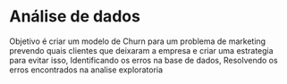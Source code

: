 #  Análise de dados

Objetivo é criar um modelo de Churn para um problema de marketing prevendo quais clientes que deixaram a empresa e criar uma estrategia para evitar isso,
Identificando os erros na base de dados,
Resolvendo os erros encontrados na analise exploratoria

